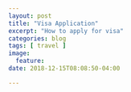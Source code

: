 ```yaml
---
layout: post
title: "Visa Application"
excerpt: "How to apply for visa"
categories: blog
tags: [ travel ]
image:
  feature:
date: 2018-12-15T08:08:50-04:00

---
```

